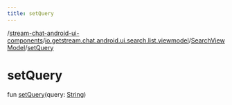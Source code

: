 ```yaml
---
title: setQuery
---
```

/[stream-chat-android-ui-components](../../index.md)/[io.getstream.chat.android.ui.search.list.viewmodel](../index.md)/[SearchViewModel](index.md)/[setQuery](setQuery.md)  
  
  
  
# setQuery  
fun [setQuery](setQuery.md)(query: [String](https://kotlinlang.org/api/latest/jvm/stdlib/kotlin/-string/index.html))
